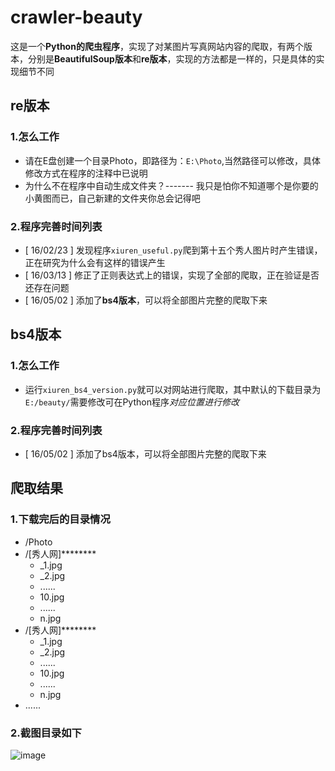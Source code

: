 # crawler-beauty
这是一个**Python的爬虫程序**，实现了对某图片写真网站内容的爬取，有两个版本，分别是**BeautifulSoup版本**和**re版本**，实现的方法都是一样的，只是具体的实现细节不同

## re版本
### 1.怎么工作
* 请在E盘创建一个目录Photo，即路径为：`E:\Photo`,当然路径可以修改，具体修改方式在程序的注释中已说明
* 为什么不在程序中自动生成文件夹？------- 我只是怕你不知道哪个是你要的小黄图而已，自己新建的文件夹你总会记得吧
### 2.程序完善时间列表
* [ 16/02/23 ]  发现程序`xiuren_useful.py`爬到第十五个秀人图片时产生错误，正在研究为什么会有这样的错误产生
* [ 16/03/13 ]  修正了正则表达式上的错误，实现了全部的爬取，正在验证是否还存在问题
* [ 16/05/02 ]  添加了**bs4版本**，可以将全部图片完整的爬取下来


## bs4版本
### 1.怎么工作
* 运行`xiuren_bs4_version.py`就可以对网站进行爬取，其中默认的下载目录为`E:/beauty/`需要修改可在Python程序*对应位置进行修改*
### 2.程序完善时间列表
* [ 16/05/02 ]  添加了bs4版本，可以将全部图片完整的爬取下来

## 爬取结果
### 1.下载完后的目录情况
*  /Photo
 * /[秀人网]********
      * _1.jpg
      * _2.jpg
      * ......
      * 10.jpg
      * ......
      * n.jpg
 * /[秀人网]********
      * _1.jpg
      * _2.jpg
      * ......
      * 10.jpg
      * ......
      * n.jpg
 * ......

### 2.截图目录如下
![image](https://github.com/zhongjiajie/crawler-beauty/raw/master/SampleResult.jpg)